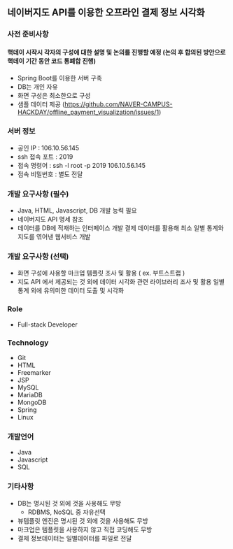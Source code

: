 ## 네이버지도 API를 이용한 오프라인 결제 정보 시각화

### 사전 준비사항
#### 핵데이 시작시 각자의 구성에 대한 설명 및 논의를 진행할 예정 (논의 후 합의된 방안으로 핵데이 기간 동안 코드 통폐합 진행)
* Spring Boot를 이용한 서버 구축
* DB는 개인 자유
* 화면 구성은 최소한으로 구성
* 샘플 데이터 제공 (https://github.com/NAVER-CAMPUS-HACKDAY/offline_payment_visualization/issues/1)

### 서버 정보
* 공인 IP : 106.10.56.145
* ssh 접속 포트 : 2019
* 접속 명령어 : ssh -l root -p 2019 106.10.56.145
* 점속 비밀번호 : 별도 전달

### 개발 요구사항 (필수)
* Java, HTML, Javascript, DB 개발 능력 필요
* 네이버지도 API 명세 참조
* 데이터를 DB에 적재하는 인터페이스 개발  결제 데이터를 활용해 최소 일별 통계와 지도를 엮어낸 웹서비스 개발

### 개발 요구사항 (선택)
* 화면 구성에 사용할 마크업 템플릿 조사 및 활용 ( ex. 부트스트랩 )
* 지도 API 에서 제공되는 것 외에 데이터 시각화 관련 라이브러리 조사 및 활용 일별 통계 외에 유의미한 데이터 도출 및 시각화

### Role
* Full-stack Developer

### Technology 
* Git
* HTML
* Freemarker
* JSP
* MySQL
* MariaDB
* MongoDB
* Spring
* Linux

### 개발언어
* Java
* Javascript
* SQL

### 기타사항
* DB는 명시된 것 외에 것을 사용해도 무방
  - RDBMS, NoSQL 중 자유선택 
* 뷰템플릿 엔진은 명시된 것 외에 것을 사용해도 무방
* 마크업은 템플릿을 사용하지 않고 직접 코딩해도 무방
* 결제 정보데이터는 일별데이터를 파일로 전달

